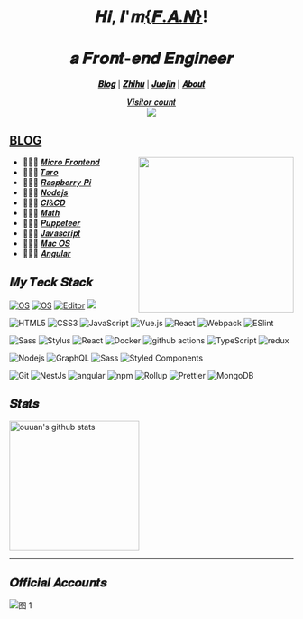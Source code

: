 
<h1 align="center">𝑯𝒊, 𝑰'𝒎<a href="https://alili.tech/">{𝑭.𝑨.𝑵}</a>!</h1>
<h1 align="center">𝒂 𝑭𝒓𝒐𝒏𝒕-𝒆𝒏𝒅 𝑬𝒏𝒈𝒊𝒏𝒆𝒆𝒓  </h1>


<p align="center">
  <strong><a href="https://alili.tech">𝑩𝒍𝒐𝒈</a></strong> |
  <strong><a href="https://www.zhihu.com/people/fantastics/posts">𝒁𝒉𝒊𝒉𝒖</a></strong> |
  <strong><a href="https://juejin.im/user/606586147454599">𝑱𝒖𝒆𝒋𝒊𝒏</a></strong>  |
  <strong><a href="https://alili.tech/about/">𝑨𝒃𝒐𝒖𝒕</a></strong>  
</p>
<a href="https://alili.tech"><p align="center">𝑽𝒊𝒔𝒊𝒕𝒐𝒓 𝒄𝒐𝒖𝒏𝒕<br> <img src="https://profile-counter.glitch.me/Fantasy9527/count.svg" /></a>

##  [BLOG](https://alili.tech)
<a href="https://alili.tech"><img src="https://media.giphy.com/media/SWoSkN6DxTszqIKEqv/giphy.gif" align="right" height="275" /></a>
- 👨🏻‍💻  [𝑴𝒊𝒄𝒓𝒐 𝑭𝒓𝒐𝒏𝒕𝒆𝒏𝒅](https://alili.tech/tags/microfrontend/)
- 👩🏻‍💻  [𝑻𝒂𝒓𝒐](https://alili.tech/tags/taro/)
- 👨🏻‍💻  [𝑹𝒂𝒔𝒑𝒃𝒆𝒓𝒓𝒚 𝑷𝒊](https://alili.tech/tags/raspberry-pi/)
- 👩🏻‍💻  [𝑵𝒐𝒅𝒆𝒋𝒔](https://alili.tech/tags/nodejs/)
- 👨🏻‍💻  [𝑪𝑰&𝑪𝑫](https://alili.tech/tags/%E6%8C%81%E7%BB%AD%E9%9B%86%E6%88%90/)
- 👩🏻‍💻  [𝑴𝒂𝒕𝒉](https://alili.tech/tags/%E6%95%B0%E5%AD%A6/)
- 👨🏻‍💻  [𝑷𝒖𝒑𝒑𝒆𝒕𝒆𝒆𝒓](https://alili.tech/tags/puppeteer/)
- 👩🏻‍💻  [𝑱𝒂𝒗𝒂𝒔𝒄𝒓𝒊𝒑𝒕](https://alili.tech/tags/javascript/)
- 👨🏻‍💻  [𝑴𝒂𝒄 𝑶𝑺](https://alili.tech/tags/mac/)
- 👩🏻‍💻  [𝑨𝒏𝒈𝒖𝒍𝒂𝒓](https://alili.tech/tags/angular/)


## 𝑴𝒚 𝑻𝒆𝒄𝒌 𝑺𝒕𝒂𝒄𝒌

[![OS](https://img.shields.io/badge/OS-macOS-informational?style=flat-square&logo=apple&logoColor=white)](https://en.wikipedia.org/wiki/MacOS)
[![OS](https://img.shields.io/badge/OS-Linux-informational?style=flat-square&logo=linux&logoColor=white)](https://en.wikipedia.org/wiki/Linux)
[![Editor](https://img.shields.io/badge/Editor-VSCode-blue?style=flat-square&logo=visual-studio-code&logoColor=white)](https://code.visualstudio.com/)
[![](https://img.shields.io/website?color=0ab9e6&style=flat-square&up_message=alili.tech&url=https%3a%2f%2falili.tech)](https://alili.tech)

![HTML5](https://img.shields.io/badge/-HTML5-%23E44D27?style=flat-square&logo=html5&logoColor=ffffff)
![CSS3](https://img.shields.io/badge/-CSS3-%231572B6?style=flat-square&logo=css3)
![JavaScript](https://img.shields.io/badge/-JavaScript-%23F7DF1C?style=flat-square&logo=javascript&logoColor=000000&labelColor=%23F7DF1C&color=%23FFCE5A)
![Vue.js](https://img.shields.io/badge/-Vue.js-%232c3e50?style=flat-square&logo=Vue.js)
![React](https://img.shields.io/badge/-React-%23282C34?style=flat-square&logo=react)
![Webpack](https://img.shields.io/badge/-Webpack-%232C3A42?style=flat-square&logo=webpack)
![ESlint](https://img.shields.io/badge/-ESLint-%234B32C3?style=flat-square&logo=eslint)


![Sass](https://img.shields.io/badge/-Sass-%23CC6699?style=flat-square&logo=sass&logoColor=ffffff)
![Stylus](https://img.shields.io/badge/-Stylus-%23333333?style=flat-square&logo=stylus)
<img alt="React" src="https://img.shields.io/badge/-React-45b8d8?style=flat-square&logo=react&logoColor=white" />
<img alt="Docker" src="https://img.shields.io/badge/-Docker-46a2f1?style=flat-square&logo=docker&logoColor=white" />
<img alt="github actions" src="https://img.shields.io/badge/-Github_Actions-2088FF?style=flat-square&logo=github-actions&logoColor=white" />
<img alt="TypeScript" src="https://img.shields.io/badge/-TypeScript-007ACC?style=flat-square&logo=typescript&logoColor=white" />
<img alt="redux" src="https://img.shields.io/badge/-Redux-764ABC?style=flat-square&logo=redux&logoColor=white" />

![Nodejs](https://img.shields.io/badge/-Nodejs-43853d?style=flat-square&logo=Node.js&logoColor=white)
<img alt="GraphQL" src="https://img.shields.io/badge/-GraphQL-E10098?style=flat-square&logo=graphql&logoColor=white" />
<img alt="Sass" src="https://img.shields.io/badge/-Sass-CC6699?style=flat-square&logo=sass&logoColor=white" />
<img alt="Styled Components" src="https://img.shields.io/badge/-Styled_Components-db7092?style=flat-square&logo=styled-components&logoColor=white" />

![Git](https://img.shields.io/badge/-Git-%23F05032?style=flat-square&logo=git&logoColor=%23ffffff)
<img alt="NestJs" src="https://img.shields.io/badge/-NestJs-ea2845?style=flat-square&logo=nestjs&logoColor=white" />
<img alt="angular" src="https://img.shields.io/badge/-Angular-DD0031?style=flat-square&logo=angular&logoColor=white" />
<img alt="npm" src="https://img.shields.io/badge/-NPM-CB3837?style=flat-square&logo=npm&logoColor=white" />
<img alt="Rollup" src="https://img.shields.io/badge/-Rollup-EC4A3F?style=flat-square&logo=rollup.js&logoColor=white" />
<img alt="Prettier" src="https://img.shields.io/badge/-Prettier-F7B93E?style=flat-square&logo=prettier&logoColor=white" />
<img alt="MongoDB" src="https://img.shields.io/badge/-MongoDB-13aa52?style=flat-square&logo=mongodb&logoColor=white" />


## 𝑺𝒕𝒂𝒕𝒔

<p align="left">

<img alt="ouuan's github stats" height='230' src="https://github-readme-stats.vercel.app/api/top-langs/?username=Fantasy9527">
</p>

****
## 𝑶𝒇𝒇𝒊𝒄𝒊𝒂𝒍 𝑨𝒄𝒄𝒐𝒖𝒏𝒕𝒔

![图 1](https://incomparable9527.coding.net/p/imageBed/d/imageBed/git/raw/master/e73110bce06db5cc2c08cf51551bd6093d5309560ac46ae02695959c80abec4e.png?tt=22)  


